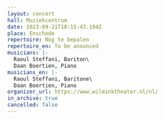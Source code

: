 ```yaml
---
layout: concert
hall: Muziekcentrum
date: 2023-09-21T18:15:43.194Z
place: Enschede
repertoire: Nog te bepalen
repertoire_en: To be anounced
musicians: |-
  Raoul Steffani, Bariton\
  Daan Boertien, Piano
musicians_en: |-
  Raoul Steffani, Baritone\
  Daan Boertien, Piano
organizer_url: https://www.wilminktheater.nl/nl/
in_archive: true
cancelled: false
---
```

